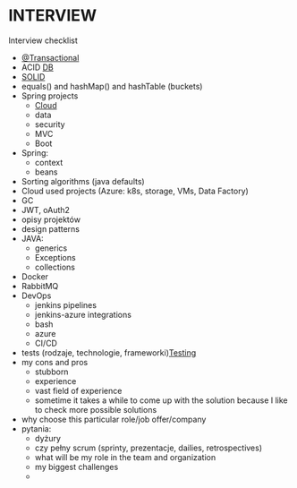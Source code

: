 # INTERVIEW

Interview checklist

* [@Transactional](dev/spring-1/annotations/transactional.md)
* ACID [DB](dev/untitled-1.md#acid) 
* [SOLID](dev/concepts/solid.md)
* equals\(\) and hashMap\(\) and hashTable \(buckets\)
* Spring projects
  * [Cloud](dev/spring-1/cloud/)
  * data
  * security
  * MVC
  * Boot
* Spring:
  * context
  * beans
* Sorting algorithms \(java defaults\)
* Cloud used projects \(Azure: k8s, storage, VMs, Data Factory\)
* GC
* JWT, oAuth2
* opisy projektów
* design patterns
* JAVA:
  * generics
  * Exceptions
  * collections
* Docker
* RabbitMQ
* DevOps
  * jenkins pipelines
  * jenkins-azure integrations
  * bash
  * azure
  * CI/CD
* tests \(rodzaje, technologie, frameworki\)[Testing](dev/testing/)
* my cons and pros
  * stubborn
  * experience
  * vast field of experience
  * sometime it takes a while to come up with the solution because I like to check more possible solutions 
* why choose this particular role/job offer/company
* pytania:
  * dyżury
  * czy pełny scrum \(sprinty, prezentacje, dailies, retrospectives\)
  * what will be my role in the team and organization
  * my biggest challenges
  * 

